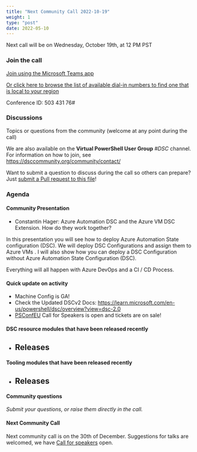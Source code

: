 ```yaml
---
title: "Next Community Call 2022-10-19"
weight: 1
type: "post"
date: 2022-05-10
---
```


Next call will be on Wednesday, October 19th, at 12 PM PST

### Join the call

[Join using the Microsoft Teams app](https://teams.microsoft.com/l/meetup-join/19%3ameeting_OTc2YThjZGQtNWE4Yi00NDQyLTk5NTktYWIwYjdhMGZjNDRl%40thread.v2/0?context=%7b%22Tid%22%3a%2272f988bf-86f1-41af-91ab-2d7cd011db47%22%2c%22Oid%22%3a%222fd83437-7fe6-4ee4-a109-828a19cb7bff%22%7d)

[Or click here to browse the list of available dial-in numbers to find one that is local to your region](https://dialin.teams.microsoft.com/8551f4c1-bea3-441a-8738-69aa517a91c5?id=50343176)

Conference ID:
503 431 76#

### Discussions

Topics or questions from the community (welcome at any point during the call)

We are also available on the **Virtual PowerShell User Group** _#DSC_ channel.
For information on how to join, see https://dsccommunity.org/community/contact/

Want to submit a question to discuss during the call so others can prepare?
Just [submit a Pull request to this file](https://github.com/dsccommunity/dsccommunity.org/edit/master/content/community_calls/next_call.en.md)!

### Agenda

#### Community Presentation

- Constantin Hager: Azure Automation DSC and the Azure VM DSC Extension. How do they work together?

In this presentation you will see how to deploy Azure Automation State configuration (DSC).
We will deploy DSC Configurations and assign them to Azure VMs .
I will also show how you can deploy a DSC Configuration without Azure Automation State Configuration (DSC).

Everything will all happen with Azure DevOps and a CI / CD Process.

#### Quick update on activity

- Machine Config is GA!
- Check the Updated DSCv2 Docs: https://learn.microsoft.com/en-us/powershell/dsc/overview?view=dsc-2.0
- [PSConfEU](https://psconf.eu) Call for Speakers is open and tickets are on sale!

#### DSC resource modules that have been released recently

- Releases
  - 

#### Tooling modules that have been released recently

- Releases
  - 

#### Community questions

_Submit your questions, or raise them directly in the call._

#### Next Community Call

Next community call is on the 30th of December.
Suggestions for talks are welcomed, we have [Call for speakers](https://sessionize.com/dsc-community)
open.
